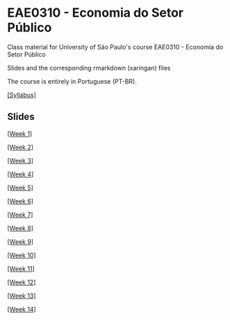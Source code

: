 # EAE0310 - Economia do Setor Público

Class material for University of São Paulo's course EAE0310 - Economia do Setor Público

Slides and the corresponding rmarkdown (xaringan) files

The course is entirely in Portuguese (PT-BR).

[[Syllabus]](https://www.pedroforquesato.com/eae0310/eae0310_ementa_2023.html)

## Slides

[[Week 1]](https://www.pedroforquesato.com/eae0310/eae0310-1-introducao.html)

[[Week 2]](https://www.pedroforquesato.com/eae0310/eae0310-2-custo-beneficio.html)

[[Week 3]](https://www.pedroforquesato.com/eae0310/eae0310-3-economia-politica.html)

[[Week 4]](https://www.pedroforquesato.com/eae0310/eae0310-4-externalidades.html)

[[Week 5]](https://www.pedroforquesato.com/eae0310/eae0310-5-bens-publicos.html)

[[Week 6]](https://www.pedroforquesato.com/eae0310/eae0310-6-seguridade-social.html)

[[Week 7]](https://www.pedroforquesato.com/eae0310/eae0310-7-assistencia-social.html)

[[Week 8]](https://www.pedroforquesato.com/eae0310/eae0310-8-intro-taxacao.html)

[[Week 9]](https://www.pedroforquesato.com/eae0310/eae0310-9-incidencia.html)

[[Week 10]](https://www.pedroforquesato.com/eae0310/eae0310-10-peso-morto.html)

[[Week 11]](https://www.pedroforquesato.com/eae0310/eae0310-11-imposto-renda.html)

[[Week 12]](https://www.pedroforquesato.com/eae0310/eae0310-12-taxacao-poupanca.html)

[[Week 13]](https://www.pedroforquesato.com/eae0310/eae0310-13-imposto-riqueza.html)

[[Week 14]](https://www.pedroforquesato.com/eae0310/eae0310-14-imposto-corporativo.html)